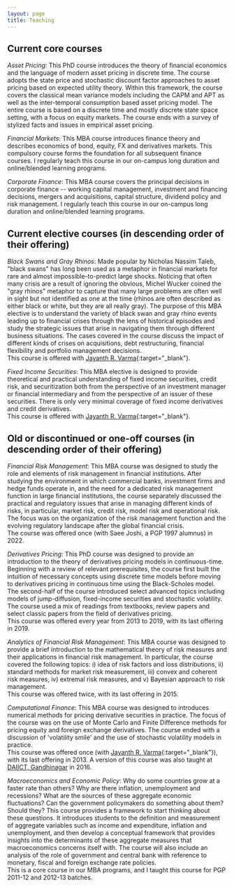```yaml
---
layout: page
title: Teaching
---
```


## Current core courses

*Asset Pricing*: This PhD course introduces the theory of financial economics
and the language of modern asset pricing in discrete time. The course adopts the
state price and stochastic discount factor approaches to asset pricing based on
expected utility theory. Within this framework, the course covers the classical
mean variance models including the CAPM and APT as well as the inter-temporal
consumption based asset pricing model. The entire course is based on a discrete
time and mostly discrete state space setting, with a focus on equity
markets. The course ends with a survey of stylized facts and issues in empirical
asset pricing.

*Financial Markets*: This MBA course introduces finance theory and describes
economics of bond, equity, FX and derivatives markets. This compulsory course
forms the foundation for all subsequent finance courses. I regularly teach this
course in our on-campus long duration and online/blended learning programs.

*Corporate Finance*: This MBA course covers the principal decisions in corporate
finance -- working capital management, investment and financing decisions,
mergers and acquisitions, capital structure, dividend policy and risk
management. I regularly teach this course in our on-campus long duration and
online/blended learning programs.

## Current elective courses (in descending order of their offering)

*Black Swans and Gray Rhinos*: Made popular by Nicholas Nassim Taleb, "black
swans" has long been used as a metaphor in financial markets for rare and almost
impossible-to-predict large shocks. Noticing that often many crisis are a result
of ignoring the obvious, Michel Wucker coined the "gray rhinos" metaphor to
capture that many large problems are often well in sight but not identified as
one at the time (rhinos are often described as either black or white, but they
are all really gray). The purpose of this MBA elective is to understand the
variety of black swan and gray rhino events leading up to financial crises
through the lens of historical episodes and study the strategic issues that
arise in navigating them through different business situations. The cases
covered in the course discuss the impact of different kinds of crises on
acquisitions, debt restructuring, financial flexibility and portfolio management
decisions.  
This course is offered with [Jayanth
R. Varma](https://www.jrvarma.in/){:target="_blank"}.

*Fixed Income Securities*: This MBA elective is designed to provide theoretical
and practical understanding of fixed income securities, credit risk, and
securitization both from the perspective of an investment manager or financial
intermediary and from the perspective of an issuer of these securities. There is
only very minimal coverage of fixed income derivatives and credit derivatives.  
This course is offered with [Jayanth
R. Varma](https://www.jrvarma.in/){:target="_blank"}.


## Old or discontinued or one-off courses (in descending order of their offering)

*Financial Risk Management*: This MBA course was designed to study the role and
elements of risk management in financial institutions. After studying the
environment in which commercial banks, investment firms and hedge funds operate
in, and the need for a dedicated risk management function in large financial
institutions, the course separately discussed the practical and regulatory
issues that arise in managing different kinds of risks, in particular, market
risk, credit risk, model risk and operational risk. The focus was on the
organization of the risk management function and the evolving regulatory
landscape after the global financial crisis.  
The course was offered once (with Saee Joshi, a PGP 1997 alumnus) in 2022.

*Derivatives Pricing*: This PhD course was designed to provide an introduction
to the theory of derivatives pricing models in continuous-time. Beginning with a
review of relevant prerequisites, the course first built the intuition of
necessary concepts using discrete time models before moving to derivatives
pricing in continuous time using the Black-Scholes model. The second-half of the
course introduced select advanced topics including models of jump-diffusion,
fixed-income securities and stochastic volatility. The course used a mix of
readings from textbooks, review papers and select classic papers from the field
of derivatives pricing.  
This course was offered every year from 2013 to 2019, with its last offering in
2019.

*Analytics of Financial Risk Management*: This MBA course was designed to
provide a brief introduction to the mathematical theory of risk measures and
their applications in financial risk management. In particular, the course
covered the following topics: i) idea of risk factors and loss distributions,
ii) standard methods for market risk measurement, iii) convex and coherent risk
measures, iv) extremal risk measures, and v) Bayesian approach to risk
management.  
This course was offered twice, with its last offering in 2015.

*Computational Finance*: This MBA course was designed to introduces numerical
methods for pricing derivative securities in practice. The focus of the course
was on the use of Monte Carlo and Finite Difference methods for pricing equity
and foreign exchange derivatives. The course ended with a discussion of
'volatility smile' and the use of stochastic volatility models in practice.  
This course was offered once (with [Jayanth
R. Varma](https://www.jrvarma.in/){:target="_blank"}), with its last offering
in 2013. A version of this course was also taught at [DAIICT,
Gandhinagar](https://www.daiict.ac.in/) in 2016.

*Macroeconomics and Economic Policy*: Why do some countries grow at a faster
rate than others? Why are there inflation, unemployment and recessions? What are
the sources of these aggregate economic fluctuations? Can the government
policymakers do something about them? Should they? This course provides a
framework to start thinking about these questions. It introduces students to the
definition and measurement of aggregate variables such as income and
expenditure, inflation and unemployment, and then develop a conceptual framework
that provides insights into the determinants of these aggregate measures that
macroeconomics concerns itself with. The course will also include an analysis of
the role of government and central bank with reference to monetary, fiscal and
foreign exchange rate policies.  
This is a core course in our MBA programs, and I taught this course for PGP
2011-12 and 2012-13 batches.

